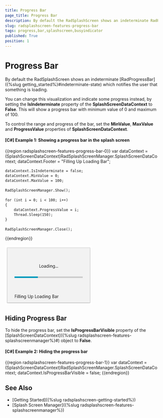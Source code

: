 ```yaml
---
title: Progress Bar
page_title: Progress Bar
description: By default the RadSplashScreen shows an indeterminate RadProgressBar which notifies the user that something is loading. 
slug: radsplashscreen-features-progress-bar
tags: progress,bar,splashscreen,busyindicator
published: True
position: 1
---
```


# Progress Bar

By default the RadSplashScreen shows an indeterminate [RadProgressBar]({%slug getting_started%}#indeterminate-state) which notifies the user that something is loading. 

You can change this visualization and indicate some progress instead, by setting the __IsIndeterminate__ property of the __SplashScreenDataContext__ to __False__. This will show a progress bar with minimum value of 0 and maximum of 100. 

To control the range and progress of the bar, set the __MinValue__, __MaxValue__ and __ProgressValue__ properties of __SplashScreenDataContext__.

#### __[C#] Example 1: Showing a progress bar in the splash screen__
{{region radsplashscreen-features-progress-bar-0}}
	var dataContext = (SplashScreenDataContext)RadSplashScreenManager.SplashScreenDataContext;
	dataContext.Footer = "Filling Up Loading Bar";	
	
	dataContext.IsIndeterminate = false;
	dataContext.MinValue = 0;
	dataContext.MaxValue = 100;

	RadSplashScreenManager.Show();

	for (int i = 0; i < 100; i++)
	{
		dataContext.ProgressValue = i;
		Thread.Sleep(150);
	}

	RadSplashScreenManager.Close();
{{endregion}}

![WPF RadSplashScreen ](images/radsplashscreen-features-progress-bar-0.png)

## Hiding Progress Bar

To hide the progress bar, set the __IsProgressBarVisible__ property of the [SplashScreenDataContext]({%slug radsplashscreen-features-splashscreenmanager%}#) object to __False__.

#### __[C#] Example 2: Hiding the progress bar__
{{region radsplashscreen-features-progress-bar-1}}
	var dataContext = (SplashScreenDataContext)RadSplashScreenManager.SplashScreenDataContext;
	dataContext.IsProgressBarVisible = false;
{{endregion}}

## See Also  
* [Getting Started]({%slug radsplashscreen-getting-started%})
* [Splash Screen Manager]({%slug radsplashscreen-features-splashscreenmanager%})